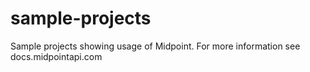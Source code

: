 # sample-projects
Sample projects showing usage of Midpoint. For more information see docs.midpointapi.com 
